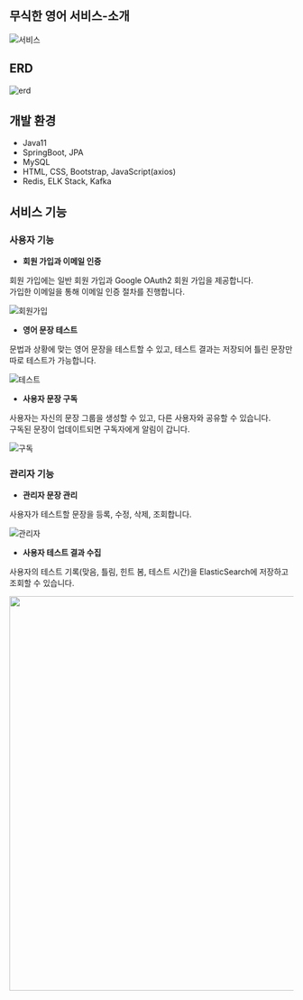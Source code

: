 
## 무식한 영어 서비스-소개
 
![서비스](https://github.com/dae0hwang/Food_Ordering_Service/assets/103154389/a06b047c-0c0f-4d78-86dc-a7acf3775a2f)

## ERD
![erd](https://github.com/dae0hwang/Food_Ordering_Service/assets/103154389/72a8ab87-ccfe-44de-8dbe-0be2b920bb9c)
## 개발 환경
- Java11
- SpringBoot, JPA
- MySQL
- HTML, CSS, Bootstrap, JavaScript(axios)
- Redis, ELK Stack, Kafka

## 서비스 기능
### 사용자 기능
- **회원 가입과 이메일 인증**

회원 가입에는 일반 회원 가입과 Google OAuth2 회원 가입을 제공합니다.  
가입한 이메일을 통해 이메일 인증 절차를 진행합니다.

![회원가입](https://github.com/dae0hwang/Food_Ordering_Service/assets/103154389/5a61f608-9369-4270-8c8f-aba5a00abf8a)

- **영어 문장 테스트**

문법과 상황에 맞는 영어 문장을 테스트할 수 있고, 테스트 결과는 저장되어 틀린 문장만 따로 테스트가 가능합니다.


![테스트](https://github.com/dae0hwang/Food_Ordering_Service/assets/103154389/2e88c401-8b9d-45dc-bca9-8a21fbd4fccc)

- **사용자 문장 구독**

사용자는 자신의 문장 그룹을 생성할 수 있고, 다른 사용자와 공유할 수 있습니다.  
구독된 문장이 업데이트되면 구독자에게 알림이 갑니다.

![구독](https://github.com/dae0hwang/Food_Ordering_Service/assets/103154389/64a1933e-6143-45b4-818c-f8fdf5eec4c0)


### 관리자 기능
- **관리자 문장 관리**

사용자가 테스트할 문장을 등록, 수정, 삭제, 조회합니다.

![관리자](https://github.com/dae0hwang/Food_Ordering_Service/assets/103154389/cbe6340a-0418-4270-8659-f25bf7fb22d5)

- **사용자 테스트 결과 수집**

사용자의 테스트 기록(맞음, 틀림, 힌트 봄, 테스트 시간)을 ElasticSearch에 저장하고 조회할 수 있습니다.

<p align="left">
<img src="https://github.com/dae0hwang/Food_Ordering_Service/assets/103154389/c3f6535d-4dfd-4e1a-9b77-dca2b8651670" width="700" height="700">
</p>
